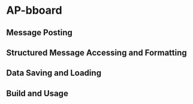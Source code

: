 # AP-bboard
## Message Posting
## Structured Message Accessing and Formatting
## Data Saving and Loading
## Build and Usage
